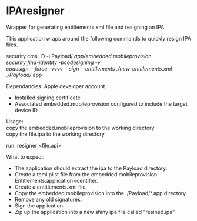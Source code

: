 # IPAresigner
Wrapper for generating entitlements.xml file and resigning an IPA 

This application wraps around the following commands to quickly resign IPA files.

security cms -D -i Payload/*.app/embedded.mobileprovision<br>
security find-identity -pcodesigning -v<br>
codesign --force -vvvv --sign <unique certificate ID> --entitlements ./new-entitlements.xml ./Payload/*.app<br>

Dependancies:
Apple developer account
  - Installed signing certificate
  - Associated embedded.mobileprovision configured to include the target device ID

Usage: <br>
copy the embedded.mobileprovision to the working directory<br>
copy the file.ipa to the working directory<br>

run: resigner \<file.api\> 

What to expect:<br>
  - The application should extract the ipa to the Payload directory.<br>
  - Create a teml.plist file from the embedded.mobileprovision Entitlements:application-identifier.<br>
  - Create a entitlements.xml file.<br>
  - Copy the embedded.mobileprovision into the ./Payload/*.app directory.<br>
  - Remove any old signatures.<br> 
  - Sign the application.<br>
  - Zip up the application into a new shiny ipa file called "resined.ipa"<br>
